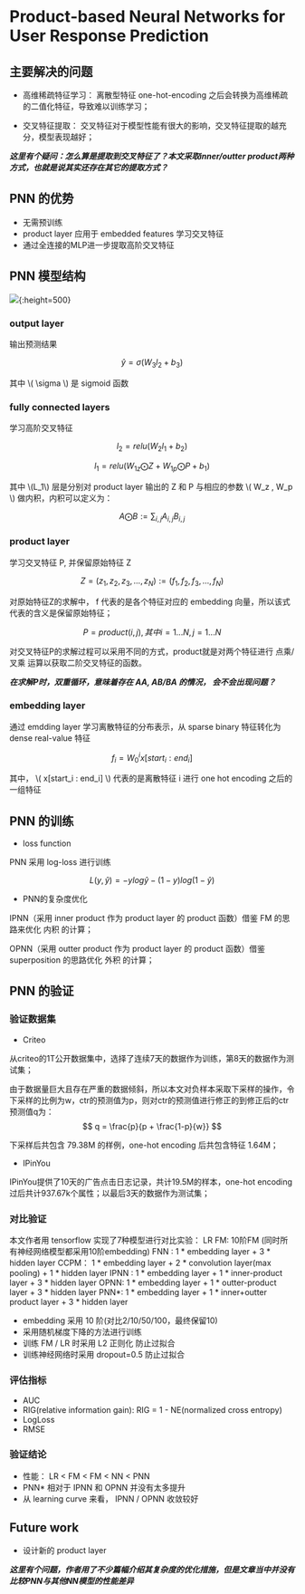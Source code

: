# Product-based Neural Networks for User Response Prediction

## 主要解决的问题

- 高维稀疏特征学习： 离散型特征 one-hot-encoding 之后会转换为高维稀疏的二值化特征，导致难以训练学习；

- 交叉特征提取： 交叉特征对于模型性能有很大的影响，交叉特征提取的越充分，模型表现越好； 

***这里有个疑问：怎么算是提取到交叉特征了？本文采取inner/outter product两种方式，也就是说其实还存在其它的提取方式？***

## PNN 的优势

- 无需预训练
- product layer 应用于 embedded features 学习交叉特征
- 通过全连接的MLP进一步提取高阶交叉特征


## PNN 模型结构

![](https://betterxys.github.io/styles/images/ctrfigs/PNN.png){:height=500}


### output layer
输出预测结果

$$
\hat{y} = \sigma(W_3 l_2 +b_3)
$$

其中 \\( \sigma \\) 是 sigmoid 函数

### fully connected layers
学习高阶交叉特征

$$
l_2 = relu(W_2 l_1 + b_2)
$$

$$
l_1 = relu(W_{1z} \bigodot Z + W_{1p} \bigodot P + b_1)
$$

其中 \\(L_1\\) 层是分别对 product layer 输出的 Z 和 P 与相应的参数 \\( W_z , W_p \\) 做内积，内积可以定义为：

$$
A \bigodot B := \sum_{i,j} A_{i,j}B_{i,j}
$$

### product layer
学习交叉特征 P, 并保留原始特征 Z

$$
Z = (z_1, z_2, z_3, ..., z_N) := (f_1, f_2, f_3, ..., f_N) 
$$

对原始特征Z的求解中， f 代表的是各个特征对应的 embedding 向量，所以该式代表的含义是保留原始特征；

$$
P = {product({i, j})}, 其中 i=1...N, j=1...N
$$

对交叉特征P的求解过程可以采用不同的方式，product就是对两个特征进行 点乘/叉乘 运算以获取二阶交叉特征的函数。

***在求解P时，双重循环，意味着存在 AA, AB/BA 的情况， 会不会出现问题？***

### embedding layer
通过 emdding layer 学习离散特征的分布表示，从 sparse binary 特征转化为 dense real-value 特征

$$
f_i = W_0^i x[start_i : end_i]
$$

其中， \\( x[start_i : end_i] \\) 代表的是离散特征 i 进行 one hot encoding 之后的一组特征

## PNN 的训练

- loss function

PNN 采用 log-loss 进行训练

$$
L(y, \hat{y}) = -y log{\hat{y}} - (1-y) log{(1-\hat{y})}
$$

- PNN的复杂度优化

IPNN（采用 inner product 作为 product layer 的 product 函数）借鉴 FM 的思路来优化 内积 的计算；

OPNN（采用 outter product 作为 product layer 的 product 函数）借鉴 superposition 的思路优化 外积 的计算；

## PNN 的验证

### 验证数据集

- Criteo

从criteo的1T公开数据集中，选择了连续7天的数据作为训练，第8天的数据作为测试集；

由于数据量巨大且存在严重的数据倾斜，所以本文对负样本采取下采样的操作，令下采样的比例为w，ctr的预测值为p，则对ctr的预测值进行修正的到修正后的ctr预测值q为：
	$$
	q = \frac{p}{p + \frac{1-p}{w}}
	$$

下采样后共包含 79.38M 的样例，one-hot encoding 后共包含特征 1.64M；

- IPinYou

IPinYou提供了10天的广告点击日志记录，共计19.5M的样本，one-hot encoding过后共计937.67k个属性；以最后3天的数据作为测试集；

### 对比验证

本文作者用 tensorflow 实现了7种模型进行对比实验：
LR
FM: 10阶FM (同时所有神经网络模型都采用10阶embedding)
FNN :  1 * embedding layer + 3 * hidden layer
CCPM： 1 * embedding layer + 2 * convolution layer(max pooling) + 1 * hidden layer
IPNN : 1 * embedding layer + 1 * inner-product layer + 3 * hidden layer
OPNN: 1 * embedding layer + 1 * outter-product layer + 3 * hidden layer
PNN*: 1 * embedding layer + 1 * inner+outter product layer + 3 * hidden layer

- embedding 采用 10 阶(对比2/10/50/100，最终保留10)
- 采用随机梯度下降的方法进行训练
- 训练 FM / LR 时采用 L2 正则化 防止过拟合
- 训练神经网络时采用 dropout=0.5 防止过拟合

### 评估指标

- AUC
- RIG(relative information gain): RIG = 1 - NE(normalized cross entropy)
- LogLoss
- RMSE

### 验证结论

- 性能： LR <  FM < FM < NN < PNN
- PNN* 相对于 IPNN 和  OPNN 并没有太多提升
- 从 learning curve 来看， IPNN / OPNN 收敛较好

## Future work

- 设计新的 product layer

***这里有个问题，作者用了不少篇幅介绍其复杂度的优化措施，但是文章当中并没有比较PNN与其他NN模型的性能差异***